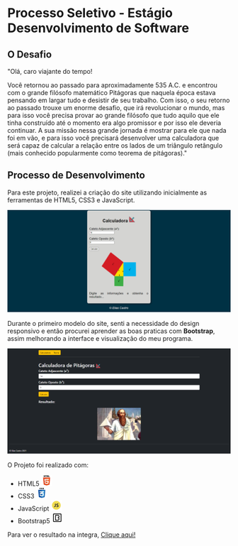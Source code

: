 # Processo Seletivo - Estágio Desenvolvimento de Software
 
## O Desafio

"Olá, caro viajante do tempo!

Você retornou ao passado para aproximadamente 535 A.C. e encontrou com o grande
filósofo matemático Pitágoras que naquela época estava pensando em largar tudo e desistir
de seu trabalho. Com isso, o seu retorno ao passado trouxe um enorme desafio, que irá
revolucionar o mundo, mas para isso você precisa provar ao grande filósofo que tudo aquilo
que ele tinha construído até o momento era algo promissor e por isso ele deveria continuar.
A sua missão nessa grande jornada é mostrar para ele que nada foi em vão, e para isso você
precisará desenvolver uma calculadora que será capaz de calcular a relação entre os lados de
um triângulo retângulo (mais conhecido popularmente como teorema de pitágoras)."

## Processo de Desenvolvimento

Para este projeto, realizei a criação do site utilizando inicialmente as ferramentas de HTML5, CSS3 e JavaScript. 

![layout antigo](imagens/layoutantigo.png)

Durante o primeiro modelo do site, senti a necessidade do design responsivo e então procurei aprender as boas praticas com **Bootstrap**, assim melhorando a interface e visualização do meu programa.

![layout antigo](imagens/layoutnovo.png)

O Projeto foi realizado com:
- HTML5 <img src="imagens/iconehtml5.png" width="25"/>
- CSS3  <img src="imagens/iconecss3.png" width="25"/>
- JavaScript <img src="imagens/iconejs.png" width="25"/>
- Bootstrap5 <img src="imagens/iconebootstrap.png" width="25"/>

Para ver o resultado na integra, [Clique aqui!](https://eliascastrosousa.github.io/DesafioCromai/)

